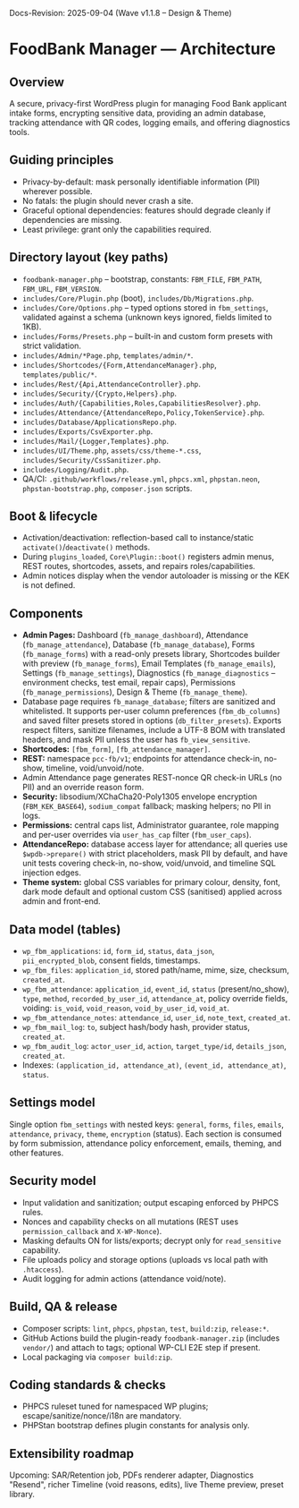 Docs-Revision: 2025-09-04 (Wave v1.1.8 – Design & Theme)
# FoodBank Manager — Architecture

## Overview
A secure, privacy-first WordPress plugin for managing Food Bank applicant intake forms, encrypting sensitive data, providing an admin database, tracking attendance with QR codes, logging emails, and offering diagnostics tools.

## Guiding principles
- Privacy-by-default: mask personally identifiable information (PII) wherever possible.
- No fatals: the plugin should never crash a site.
- Graceful optional dependencies: features should degrade cleanly if dependencies are missing.
- Least privilege: grant only the capabilities required.

## Directory layout (key paths)
- `foodbank-manager.php` – bootstrap, constants: `FBM_FILE`, `FBM_PATH`, `FBM_URL`, `FBM_VERSION`.
- `includes/Core/Plugin.php` (boot), `includes/Db/Migrations.php`.
- `includes/Core/Options.php` – typed options stored in `fbm_settings`, validated against a schema (unknown keys ignored, fields limited to 1KB).
- `includes/Forms/Presets.php` – built-in and custom form presets with strict validation.
- `includes/Admin/*Page.php`, `templates/admin/*`.
- `includes/Shortcodes/{Form,AttendanceManager}.php`, `templates/public/*`.
- `includes/Rest/{Api,AttendanceController}.php`.
- `includes/Security/{Crypto,Helpers}.php`.
- `includes/Auth/{Capabilities,Roles,CapabilitiesResolver}.php`.
- `includes/Attendance/{AttendanceRepo,Policy,TokenService}.php`.
- `includes/Database/ApplicationsRepo.php`.
- `includes/Exports/CsvExporter.php`.
- `includes/Mail/{Logger,Templates}.php`.
- `includes/UI/Theme.php`, `assets/css/theme-*.css`, `includes/Security/CssSanitizer.php`.
- `includes/Logging/Audit.php`.
- QA/CI: `.github/workflows/release.yml`, `phpcs.xml`, `phpstan.neon`, `phpstan-bootstrap.php`, `composer.json` scripts.

## Boot & lifecycle
- Activation/deactivation: reflection-based call to instance/static `activate()`/`deactivate()` methods.
- During `plugins_loaded`, `Core\Plugin::boot()` registers admin menus, REST routes, shortcodes, assets, and repairs roles/capabilities.
- Admin notices display when the vendor autoloader is missing or the KEK is not defined.

## Components
 - **Admin Pages:** Dashboard (`fb_manage_dashboard`), Attendance (`fb_manage_attendance`), Database (`fb_manage_database`), Forms (`fb_manage_forms`) with a read-only presets library, Shortcodes builder with preview (`fb_manage_forms`), Email Templates (`fb_manage_emails`), Settings (`fb_manage_settings`), Diagnostics (`fb_manage_diagnostics` – environment checks, test email, repair caps), Permissions (`fb_manage_permissions`), Design & Theme (`fb_manage_theme`).
  - Database page requires `fb_manage_database`; filters are sanitized and whitelisted. It supports per-user column preferences (`fbm_db_columns`) and saved filter presets stored in options (`db_filter_presets`). Exports respect filters, sanitize filenames, include a UTF-8 BOM with translated headers, and mask PII unless the user has `fb_view_sensitive`.
- **Shortcodes:** `[fbm_form]`, `[fb_attendance_manager]`.
- **REST:** namespace `pcc-fb/v1`; endpoints for attendance check-in, no-show, timeline, void/unvoid/note.
 - Admin Attendance page generates REST-nonce QR check-in URLs (no PII) and an override reason form.
- **Security:** libsodium/XChaCha20-Poly1305 envelope encryption (`FBM_KEK_BASE64`), `sodium_compat` fallback; masking helpers; no PII in logs.
- **Permissions:** central caps list, Administrator guarantee, role mapping and per-user overrides via `user_has_cap` filter (`fbm_user_caps`).
- **AttendanceRepo:** database access layer for attendance; all queries use `$wpdb->prepare()` with strict placeholders, mask PII by default, and have unit tests covering check-in, no-show, void/unvoid, and timeline SQL injection edges.
- **Theme system:** global CSS variables for primary colour, density, font, dark mode default and optional custom CSS (sanitised) applied across admin and front-end.

## Data model (tables)
- `wp_fbm_applications`: `id`, `form_id`, `status`, `data_json`, `pii_encrypted_blob`, consent fields, timestamps.
- `wp_fbm_files`: `application_id`, stored path/name, mime, size, checksum, `created_at`.
- `wp_fbm_attendance`: `application_id`, `event_id`, `status` (present/no_show), `type`, `method`, `recorded_by_user_id`, `attendance_at`, policy override fields, voiding: `is_void`, `void_reason`, `void_by_user_id`, `void_at`.
- `wp_fbm_attendance_notes`: `attendance_id`, `user_id`, `note_text`, `created_at`.
- `wp_fbm_mail_log`: `to`, subject hash/body hash, provider status, `created_at`.
- `wp_fbm_audit_log`: `actor_user_id`, `action`, `target_type/id`, `details_json`, `created_at`.
- Indexes: `(application_id, attendance_at)`, `(event_id, attendance_at)`, `status`.

## Settings model
Single option `fbm_settings` with nested keys: `general`, `forms`, `files`, `emails`, `attendance`, `privacy`, `theme`, `encryption` (status). Each section is consumed by form submission, attendance policy enforcement, emails, theming, and other features.

## Security model
- Input validation and sanitization; output escaping enforced by PHPCS rules.
- Nonces and capability checks on all mutations (REST uses `permission_callback` and `X-WP-Nonce`).
- Masking defaults ON for lists/exports; decrypt only for `read_sensitive` capability.
- File uploads policy and storage options (uploads vs local path with `.htaccess`).
- Audit logging for admin actions (attendance void/note).

## Build, QA & release
- Composer scripts: `lint`, `phpcs`, `phpstan`, `test`, `build:zip`, `release:*`.
- GitHub Actions build the plugin-ready `foodbank-manager.zip` (includes `vendor/`) and attach to tags; optional WP-CLI E2E step if present.
- Local packaging via `composer build:zip`.

## Coding standards & checks
- PHPCS ruleset tuned for namespaced WP plugins; escape/sanitize/nonce/i18n are mandatory.
- PHPStan bootstrap defines plugin constants for analysis only.

## Extensibility roadmap
Upcoming: SAR/Retention job, PDFs renderer adapter, Diagnostics "Resend", richer Timeline (void reasons, edits), live Theme preview, preset library.

